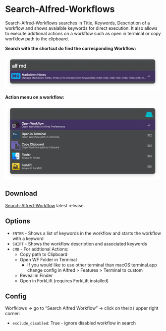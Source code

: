 # Search-Alfred-Workflows

Search-Alfred-Workflows searches in Title, Keywords, Description of a workflow and shows avaialble keywords for direct execution. It also allows to execute addtional actions on a workflow such as open in terminal or copy worfklow path to the clipboard.

**Search with the shortcut do find the corresponding Workflow:**

![Screen Shot 2019-08-05 at 07.33.33](README.assets/Screen%20Shot%202019-08-05%20at%2007.33.33.png?ck=1)

**Action menu on a workflow:**

![Screen Shot 2019-08-05 at 07.33.42](README.assets/Screen%20Shot%202019-08-05%20at%2007.33.42.png?ck=2)

## Download

[Search-Alfred-Workflow](https://github.com/Acidham/search-alfred-workflows/releases/latest) latest release.

## Options

* `ENTER` - Shows a list of keywords in the workflow and starts the workflow with a keyword
* `SHIFT` - Shows the workflow description and associated keywords
* `CMD` - For addtional Actions:
  * Copy path to Clipboard
  * Open WF Folder in Terminal 
    * If you would like to use other terminal than macOS terminal.app change config in Alfred > Features > Terminal to custom
  * Reveal in Finder
  * Open in ForkLift (requires ForkLift installed)

## Config

Worfklows → go to “Search Alfred Workflow” → click on the`[X]` upper right corner: 

* `exclude_disabled`: True - ignore disabled workflow in search
